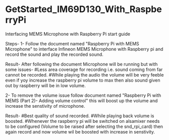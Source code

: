 # GetStarted_IM69D130_With_RaspberryPi
Interfacing MEMS Microphone with Raspberry Pi start guide

Steps-
1- Follow the document named "Raspberry Pi with MEMS Microphone" to interface Infineon MEMS Microphone with Raspberry pi and record the sound and play the recorded sound.

Result- After following the document Microphone will be running but with some issues-
	#Less area coverage for recording i.e. sound coming from far cannot be recorded.
	#While playing the audio the volume will be very feeble even if yoy increase the raspberry pi volume to max then also sound given out by raspberry will be in low volume.

2- To remove the volume issue follow document named "Raspberry Pi with MEMS (Part 2)- Adding volume control" this will boost up the volume and increase the senstivity of microphone.

Result-	#Best quality of sound recorded.
	#While playing back volume is boosted.
	#Whenever the raspberry pi will be switched on alsamixer needs to be configured (Volume to be raised after selecting the snd_rpi_card) then again record and now volume wil be boosted with increase in senstivity. 
